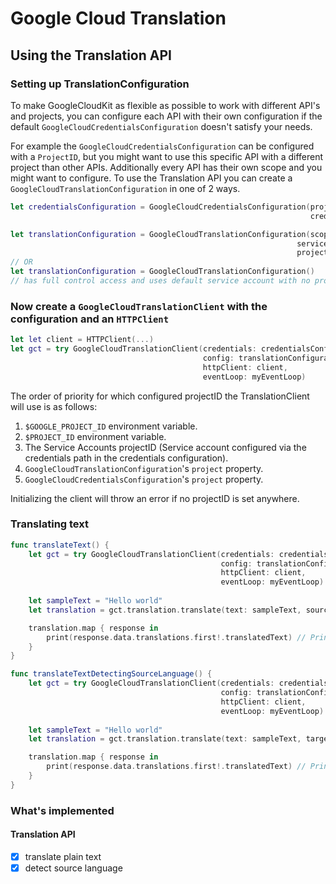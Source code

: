# Google Cloud Translation

## Using the Translation API

### Setting up TranslationConfiguration

To make GoogleCloudKit as flexible as possible to work with different API's and projects,
you can configure each API with their own configuration if the default `GoogleCloudCredentialsConfiguration` doesn't satisfy your needs.

For example the `GoogleCloudCredentialsConfiguration` can be configured with a `ProjectID`, but you might
want to use this specific API with a different project than other APIs. Additionally every API has their own scope and you might want to configure.
To use the Translation API you can create a `GoogleCloudTranslationConfiguration` in one of 2 ways.

```swift
let credentialsConfiguration = GoogleCloudCredentialsConfiguration(project: "my-project-1",
                                                                   credentialsFile: "/path/to/service-account.json")

let translationConfiguration = GoogleCloudTranslationConfiguration(scope: [.cloudPlatform],
                                                                serviceAccount: "default",
                                                                project: "my-project-2")
// OR
let translationConfiguration = GoogleCloudTranslationConfiguration() 
// has full control access and uses default service account with no project specified.
```

### Now create a `GoogleCloudTranslationClient` with the configuration and an `HTTPClient`
```swift
let let client = HTTPClient(...)
let gct = try GoogleCloudTranslationClient(credentials: credentialsConfiguration,
                                           config: translationConfiguration,
                                           httpClient: client,
                                           eventLoop: myEventLoop)

```
The order of priority for which configured projectID the TranslationClient will use is as follows:
1. `$GOOGLE_PROJECT_ID` environment variable.
1. `$PROJECT_ID` environment variable.
2. The Service Accounts projectID (Service account configured via the credentials path in the credentials configuration).
3. `GoogleCloudTranslationConfiguration`'s `project` property.
4. `GoogleCloudCredentialsConfiguration`'s `project` property.

Initializing the client will throw an error if no projectID is set anywhere.

### Translating text

```swift
func translateText() {
	let gct = try GoogleCloudTranslationClient(credentials: credentialsConfiguration,
	                                           config: translationConfiguration,
	                                           httpClient: client,
	                                           eventLoop: myEventLoop)
	                                           
	let sampleText = "Hello world"
	let translation = gct.translation.translate(text: sampleText, source: "en", target: "es")

    translation.map { response in
        print(response.data.translations.first!.translatedText) // Prints spanish translation
    }
}

func translateTextDetectingSourceLanguage() {
	let gct = try GoogleCloudTranslationClient(credentials: credentialsConfiguration,
	                                           config: translationConfiguration,
	                                           httpClient: client,
	                                           eventLoop: myEventLoop)
	                                           
	let sampleText = "Hello world"
	let translation = gct.translation.translate(text: sampleText, target: "es")

    translation.map { response in
        print(response.data.translations.first!.translatedText) // Prints spanish translation
    }
}
```
### What's implemented

#### Translation API
* [x] translate plain text
* [x] detect source language
